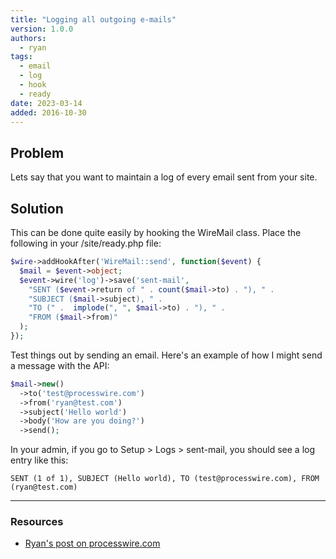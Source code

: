 ```yaml
---
title: "Logging all outgoing e-mails"
version: 1.0.0
authors:
  - ryan
tags:
  - email
  - log
  - hook
  - ready
date: 2023-03-14
added: 2016-10-30
---
```


## Problem

Lets say that you want to maintain a log of every email sent from your site.

## Solution

This can be done quite easily by hooking the WireMail class. Place the following in your /site/ready.php file:

```php
$wire->addHookAfter('WireMail::send', function($event) {
  $mail = $event->object;
  $event->wire('log')->save('sent-mail',
    "SENT ($event->return of " . count($mail->to) . "), " .
    "SUBJECT ($mail->subject), " .
    "TO (" .  implode(", ", $mail->to) . "), " .
    "FROM ($mail->from)"
  );
});
```

Test things out by sending an email. Here's an example of how I might send a message with the API:

```php
$mail->new()
  ->to('test@processwire.com')
  ->from('ryan@test.com')
  ->subject('Hello world')
  ->body('How are you doing?')
  ->send();
```

In your admin, if you go to Setup > Logs > sent-mail, you should see a log entry like this:

```
SENT (1 of 1), SUBJECT (Hello world), TO (test@processwire.com), FROM (ryan@test.com)
```

---

### Resources

- [Ryan's post on processwire.com](https://processwire.com/blog/posts/processwire-3.0.38-core-updates/#recipe-logging-all-outgoing-emails)
